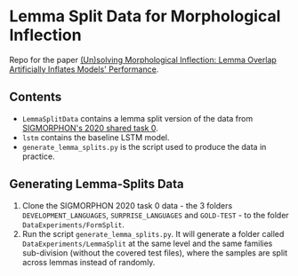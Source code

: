 # Lemma Split Data for Morphological Inflection

Repo for the paper [(Un)solving Morphological Inflection: Lemma Overlap Artificially Inflates Models' Performance](https://aclanthology.org/2022.acl-short.96.pdf).

## Contents

+ `LemmaSplitData` contains a lemma split version of the data from [SIGMORPHON's 2020 shared task 0](https://github.com/sigmorphon2020/task0-data).
+ `lstm` contains the baseline LSTM model.
+ `generate_lemma_splits.py` is the script used to produce the data in practice.

## Generating Lemma-Splits Data

1. Clone the SIGMORPHON 2020 task 0 data - the 3 folders `DEVELOPMENT_LANGUAGES`, `SURPRISE_LANGUAGES` and `GOLD-TEST` - to the folder `DataExperiments/FormSplit`.
2. Run the script `generate_lemma_splits.py`. It will generate a folder called `DataExperiments/LemmaSplit` at the same level and the same families sub-division (without the covered test files), where the samples are split across lemmas instead of randomly.
